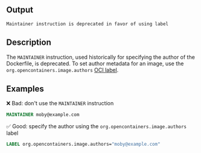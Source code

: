 ## Output

```text
Maintainer instruction is deprecated in favor of using label
```

## Description

The `MAINTAINER` instruction, used historically for specifying the author of
the Dockerfile, is deprecated. To set author metadata for an image, use the
`org.opencontainers.image.authors` [OCI label](https://github.com/opencontainers/image-spec/blob/main/annotations.md#pre-defined-annotation-keys).

## Examples

❌ Bad: don't use the `MAINTAINER` instruction

```dockerfile
MAINTAINER moby@example.com
```

✅ Good: specify the author using the `org.opencontainers.image.authors` label

```dockerfile
LABEL org.opencontainers.image.authors="moby@example.com"
```
